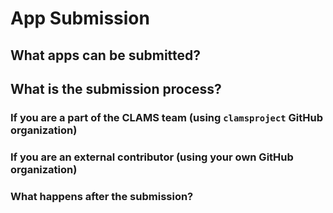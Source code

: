 # App Submission

## What apps can be submitted?

## What is the submission process?

### If you are a part of the CLAMS team (using `clamsproject` GitHub organization)

### If you are an external contributor (using your own GitHub organization)

### What happens after the submission?


